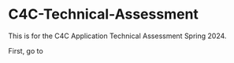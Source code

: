 # C4C-Technical-Assessment
This is for the C4C Application Technical Assessment Spring 2024.

First, go to 
